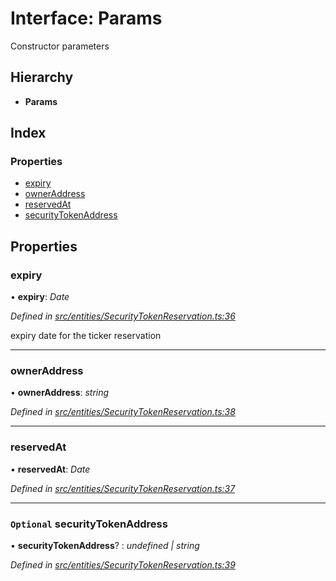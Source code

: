 # Interface: Params

Constructor parameters

## Hierarchy

* **Params**

## Index

### Properties

* [expiry](entities.params.md#expiry)
* [ownerAddress](entities.params.md#owneraddress)
* [reservedAt](entities.params.md#reservedat)
* [securityTokenAddress](entities.params.md#optional-securitytokenaddress)

## Properties

###  expiry

• **expiry**: *Date*

*Defined in [src/entities/SecurityTokenReservation.ts:36](https://github.com/PolymathNetwork/polymath-sdk/blob/454d285/src/entities/SecurityTokenReservation.ts#L36)*

expiry date for the ticker reservation

___

###  ownerAddress

• **ownerAddress**: *string*

*Defined in [src/entities/SecurityTokenReservation.ts:38](https://github.com/PolymathNetwork/polymath-sdk/blob/454d285/src/entities/SecurityTokenReservation.ts#L38)*

___

###  reservedAt

• **reservedAt**: *Date*

*Defined in [src/entities/SecurityTokenReservation.ts:37](https://github.com/PolymathNetwork/polymath-sdk/blob/454d285/src/entities/SecurityTokenReservation.ts#L37)*

___

### `Optional` securityTokenAddress

• **securityTokenAddress**? : *undefined | string*

*Defined in [src/entities/SecurityTokenReservation.ts:39](https://github.com/PolymathNetwork/polymath-sdk/blob/454d285/src/entities/SecurityTokenReservation.ts#L39)*

